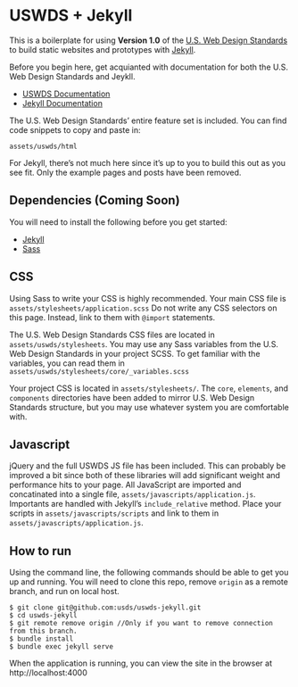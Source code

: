 # USWDS + Jekyll

This is a boilerplate for using **Version 1.0** of the [U.S. Web Design Standards](https://standards.usa.gov/) to build static websites and prototypes with [Jekyll](https://jekyllrb.com/).

Before you begin here, get acquianted with documentation for both the U.S. Web Design Standards and Jeykll.
- [USWDS Documentation](https://standards.usa.gov/getting-started/)
- [Jekyll Documentation](https://jekyllrb.com/docs/home/)

The U.S. Web Design Standards’ entire feature set is included. You can find code snippets to copy and paste in:

```
assets/uswds/html
```

For Jekyll, there’s not much here since it’s up to you to build this out as you see fit. Only the example pages and posts have been removed.

## Dependencies (Coming Soon)
You will need to install the following before you get started:
- [Jekyll](https://jekyllrb.com/docs/installation/)
- [Sass](http://sass-lang.com/install)

## CSS
Using Sass to write your CSS is highly recommended. Your main CSS file is `assets/stylesheets/application.scss` Do not write any CSS selectors on this page. Instead, link to them with `@import` statements.

The U.S. Web Design Standards CSS files are located in `assets/uswds/stylesheets`. You may use any Sass variables from the U.S. Web Design Standards in your project SCSS. To get familiar with the variables, you can read them in `assets/uswds/stylesheets/core/_variables.scss`

Your project CSS is located in  `assets/stylesheets/`. The `core`, `elements`, and `components` directories have been added to mirror U.S. Web Design Standards structure, but you may use whatever system you are comfortable with.

## Javascript
jQuery and the full USWDS JS file has been included. This can probably be improved a bit since both of these libraries will add significant weight and performance hits to your page. All JavaScript are imported and concatinated into a single file, `assets/javascripts/application.js`. Importants are handled with Jekyll’s `include_relative` method. Place your scripts in `assets/javascripts/scripts` and link to them in `assets/javascripts/application.js`.

## How to run
Using the command line, the following commands should be able to get you up and running. You will need to clone this repo, remove `origin` as a remote branch, and run on local host.

```
$ git clone git@github.com:usds/uswds-jekyll.git
$ cd uswds-jekyll
$ git remote remove origin //Only if you want to remove connection from this branch.
$ bundle install
$ bundle exec jekyll serve
```

When the application is running, you can view the site in the browser at http://localhost:4000
